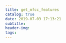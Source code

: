```yaml
---
title: get_mfcc_features
catalog: true
date: 2019-07-03 17:13:21
subtitle:
header-img:
tags:
---
```

